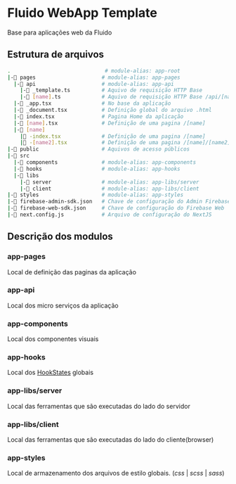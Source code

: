 # Fluido WebApp Template

Base para aplicações web da Fluido

## Estrutura de arquivos

```bash
.                              # module-alias: app-root
|-📁 pages                     # module-alias: app-pages
  |-📁 api                     # module-alias: app-api
    |-📄 _template.ts          # Aquivo de requisição HTTP Base
    |-📄 [name].ts             # Aquivo de requisição HTTP Base /api/[name]
  |-📄 _app.tsx                # No base da aplicação
  |-📄 _document.tsx           # Definição global do arquivo .html
  |-📄 index.tsx               # Pagina Home da aplicação
  |-📄 [name].tsx              # Definição de uma pagina /[name]
  |-📁 [name]
    |📄 -index.tsx             # Definição de uma pagina /[name]
    |📄 -[name2].tsx           # Definição de uma pagina /[name]/[name2]
|-📁 public                    # Aquivos de acesso públicos
|-📁 src
  |-📁 components              # module-alias: app-components
  |-📁 hooks                   # module-alias: app-hooks
  |-📁 libs
    |-📁 server                # module-alias: app-libs/server
    |-📁 client                # module-alias: app-libs/client
|-📁 styles                    # module-alias: app-styles
|-📄 firebase-admin-sdk.json   # Chave de configuração do Admin Firebase
|-📄 firebase-web-sdk.json     # Chave de configuração do Firebase Web
|-📄 next.config.js            # Arquivo de configuração do NextJS

```

## Descrição dos modulos

### app-pages

Local de definição das paginas da aplicação

### app-api

Local dos micro serviços da aplicação

### app-components

Local dos componentes visuais

### app-hooks

Local dos [HookStates](https://hookstate.js.org/) globais

### app-libs/server

Local das ferramentas que são executadas do lado do servidor

### app-libs/client

Local das ferramentas que são executadas do lado do cliente(browser)

### app-styles

Local de armazenamento dos arquivos de estilo globais. (_css_ | _scss_ | _sass_)
